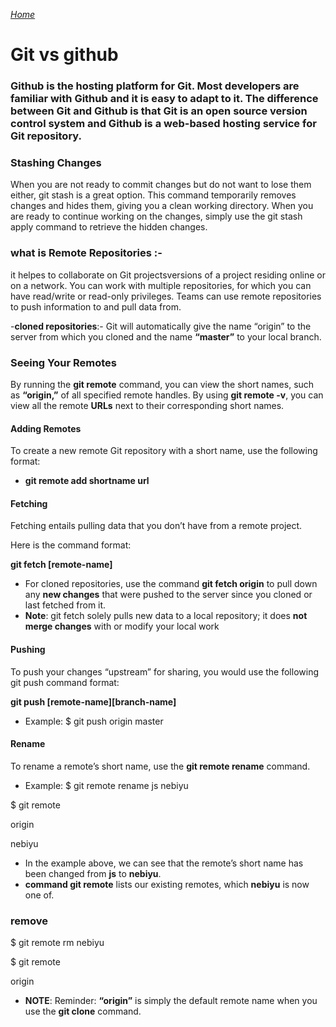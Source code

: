 [*Home*](https://neba9.github.io/reading-notes/)

# Git vs github


### **Github** is the hosting platform for **Git**. Most developers are familiar with Github and it is easy to adapt to it. The difference between Git and Github is that Git is an open source version control system and Github is a web-based hosting service for Git repository.

 ### **Stashing Changes**
When you are not ready to commit changes but do not want to lose them either, git stash is a great option. This command temporarily removes changes and hides them, giving you a clean working directory. When you are ready to continue working on the changes, simply use the git stash apply command to retrieve the hidden changes.


 ### **what is Remote Repositories** :-
 it helpes to collaborate on Git projectsversions of a project residing online or on a network. You can work with multiple repositories, for which you can have read/write or read-only privileges. Teams can use remote repositories to push information to and pull data from.
 
  -**cloned repositories**:- Git will automatically give the name “origin” to the server from which you cloned and the name **“master”** to your local branch.

### **Seeing Your Remotes**
By running the **git remote** command, you can view the short names, such as **“origin,”** of all specified remote handles.
By using **git remote -v**, you can view all the remote **URLs** next to their corresponding short names.  

#### Adding Remotes
To create a new remote Git repository with a short name, use the following format:

- **git remote add shortname url**

#### Fetching
Fetching entails pulling data that you don’t have from a remote project.

Here is the command format:

**git fetch [remote-name]**
- For cloned repositories, use the command **git fetch origin** to pull down any **new changes** that were pushed to the server since you cloned or last fetched from it.
- **Note**: git fetch solely pulls new data to a local repository; it does **not merge changes** with or modify your local work

#### Pushing
To push your changes “upstream” for sharing, you would use the following git push command format:

**git push [remote-name][branch-name]**
- Example:
$ git push origin master

#### Rename
To rename a remote’s short name, use the **git remote rename** command.

- Example:
$ git remote rename js nebiyu

$ git remote

origin

nebiyu
 - In the example above, we can see that the remote’s short name has been changed from **js** to **nebiyu**.
 - **command git remote** lists our existing remotes, which **nebiyu** is now one of.
### remove 
$ git remote rm nebiyu

$ git remote

origin
- **NOTE**: Reminder: **“origin”** is simply the default remote name when you use the **git clone** command.
